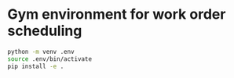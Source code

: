 # Gym environment for work order scheduling

```bash
python -m venv .env
source .env/bin/activate
pip install -e .
```